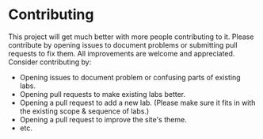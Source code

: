 # Contributing

This project will get much better with more people contributing to it. Please
contribute by opening issues to document problems or submitting pull requests to
fix them. All improvements are welcome and appreciated. Consider contributing
by:

 - Opening issues to document problem or confusing parts of existing labs.
 - Opening pull requests to make existing labs better.
 - Opening a pull request to add a new lab. (Please make sure it fits in with
   the existing scope & sequence of labs.)
 - Opening a pull request to improve the site's theme.
 - etc.

